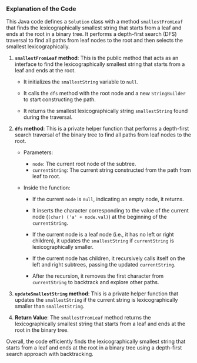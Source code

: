 ### Explanation of the Code

This Java code defines a `Solution` class with a method `smallestFromLeaf` that finds the lexicographically smallest string that starts from a leaf and ends at the root in a binary tree. It performs a depth-first search (DFS) traversal to find all paths from leaf nodes to the root and then selects the smallest lexicographically.

1. **`smallestFromLeaf` method**: This is the public method that acts as an interface to find the lexicographically smallest string that starts from a leaf and ends at the root.

    - It initializes the `smallestString` variable to `null`.
    
    - It calls the `dfs` method with the root node and a new `StringBuilder` to start constructing the path.
    
    - It returns the smallest lexicographically string `smallestString` found during the traversal.

2. **`dfs` method**: This is a private helper function that performs a depth-first search traversal of the binary tree to find all paths from leaf nodes to the root.

    - Parameters:
        - `node`: The current root node of the subtree.
        - `currentString`: The current string constructed from the path from leaf to root.

    - Inside the function:
        - If the current `node` is `null`, indicating an empty node, it returns.
        
        - It inserts the character corresponding to the value of the current node (`(char) ('a' + node.val)`) at the beginning of the `currentString`.
        
        - If the current node is a leaf node (i.e., it has no left or right children), it updates the `smallestString` if `currentString` is lexicographically smaller.
        
        - If the current node has children, it recursively calls itself on the left and right subtrees, passing the updated `currentString`.
        
        - After the recursion, it removes the first character from `currentString` to backtrack and explore other paths.

3. **`updateSmallestString` method**: This is a private helper function that updates the `smallestString` if the current string is lexicographically smaller than `smallestString`.

4. **Return Value**: The `smallestFromLeaf` method returns the lexicographically smallest string that starts from a leaf and ends at the root in the binary tree.

Overall, the code efficiently finds the lexicographically smallest string that starts from a leaf and ends at the root in a binary tree using a depth-first search approach with backtracking.
